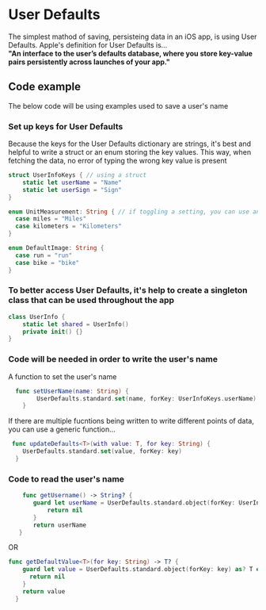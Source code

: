 # User Defaults
The simplest mathod of saving, persisteing data in an iOS app, is using User Defaults.
Apple's definition for User Defaults is... </br> <b>"An interface to the user’s defaults database, where you store key-value pairs persistently across launches of your app."</b>



## Code example 
The below code will be using examples used to save a user's name

### Set up keys for User Defaults
Because the keys for the User Defaults dictionary are strings, it's best and helpful to write a struct or an enum storing the key values. This way, when fetching the data, no error of typing the wrong key value is present 

``` Swift
struct UserInfoKeys { // using a struct
    static let userName = "Name"
    static let userSign = "Sign"
}

enum UnitMeasurement: String { // if toggling a setting, you can use an enum with a raw value type
  case miles = "Miles"
  case kilometers = "Kilometers"
}

enum DefaultImage: String {
  case run = "run"
  case bike = "bike"
}
```

### To better access User Defaults, it's help to create a singleton class that can be used throughout the app
``` Swift
class UserInfo {
    static let shared = UserInfo()
    private init() {}
}
```
### Code will be needed in order to write the user's name
A function to set the user's name
``` Swift 
  func setUserName(name: String) {
        UserDefaults.standard.set(name, forKey: UserInfoKeys.userName)
    }
  ```
If there are multiple fucntions being written to write different points of data, you can use a generic function...
``` Swift
 func updateDefaults<T>(with value: T, for key: String) {
    UserDefaults.standard.set(value, forKey: key)
  }
  ```
 
 ### Code to read the user's name
 ``` Swift
     func getUsername() -> String? {
        guard let userName = UserDefaults.standard.object(forKey: UserInfoKeys.userName) as? String else {
            return nil
        }
        return userName
    }
```
OR
``` Swift 
func getDefaultValue<T>(for key: String) -> T? {
    guard let value = UserDefaults.standard.object(forKey: key) as? T else {
      return nil
    }
    return value
  }
  ```
